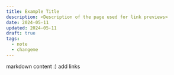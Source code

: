 ```yaml
---
title: Example Title
description: <Description of the page used for link previews>
date: 2024-05-11
updated: 2024-05-11
draft: true
tags:
  - note
  - changeme
---
```

 
markdown content :) add links